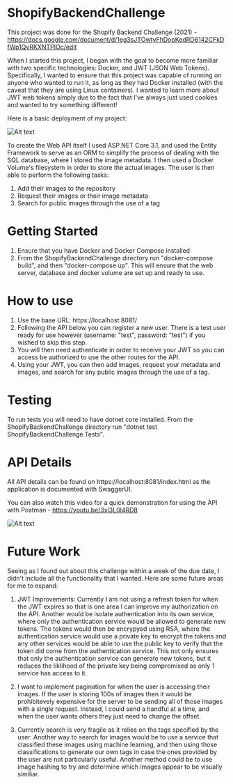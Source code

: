 # ShopifyBackendChallenge

This project was done for the Shopify Backend Challenge (2021) - https://docs.google.com/document/d/1eg3sJTOwtyFhDopKedRD6142CFkDfWp1QvRKXNTPIOc/edit

When I started this project, I began with the goal to become more familiar with two specific technologies: Docker, and JWT (JSON Web Tokens). Specifically, 
I wanted to ensure that this project was capable of running on anyone who wanted to run it, as long as they had Docker installed (with the caveat that they are using Linux containers).
I wanted to learn more about JWT web tokens simply due to the fact that I've always just used cookies and wanted to try something different!

Here is a basic deployment of my project:

![Alt text](https://i.imgur.com/NR6oBkl.png)

To create the Web API itself I used ASP.NET Core 3.1, and used the Entity Framework to serve as an ORM to simplify the process of dealing with the SQL database, where I stored 
the image metadata. I then used a Docker Volume's filesystem in order to store the actual images. The user is then able to perform the following tasks:

1) Add their images to the repository
2) Request their images or their image metadata
3) Search for public images through the use of a tag

# Getting Started

1) Ensure that you have Docker and Docker Compose installed
2) From the ShopifyBackendChallenge directory run "docker-compose build", and then "docker-compose up". This will ensure that the web server, database and docker volume are set up and ready to use.

# How to use

1) Use the base URL: https://localhost:8081/
2) Following the API below you can register a new user. There is a test user ready for use however (username: "test", password: "test") if you wished to skip this step.
3) You will then need authenticate in order to receive your JWT so you can access be authorized to use the other routes for the API. 
4) Using your JWT, you can then add images, request your metadata and images, and search for any public images through the use of a tag.

# Testing

To run tests you will need to have dotnet core installed. From the ShopifyBackendChallenge directory run "dotnet test ShopifyBackendChallenge.Tests".

# API Details

All API details can be found on https://localhost:8081/index.html as the application is documented with SwaggerUI.

You can also watch this video for a quick demonstration for using the API with Postman - https://youtu.be/3xI3L0l4RD8

![Alt text](https://imgur.com/NoYX2T5.png)

# Future Work

Seeing as I found out about this challenge within a week of the due date, I didn't include all the functionality that I wanted. Here are some future areas for me to expand:

1) JWT Improvements: Currently I am not using a refresh token for when the JWT expires so that is one area I can improve my authorization on the API. Another would be isolate 
authentication into its own service, where only the authentication service would be allowed to generate new tokens. The tokens would then be encrypyed using RSA,
where the authentication service would use a private key to encrypt the tokens and any other services would be able to use the public key to verify that the token
did come from the authentication service. This not only ensures that only the authentication service can generate new tokens, but it reduces the liklihood of the private key
being compromised as only 1 service has access to it.

2) I want to implement pagination for when the user is accessing their images. If the user is storing 100s of images then it would be prohibitevely expensive for the server to 
be sending all of those images with a single request. Instead, I could send a handful at a time, and when the user wants others they just need to change the offset.

3) Currently search is very fragile as it relies on the tags specified by the user. Another way to search for images would be to use a service that classified these images using machine
learning, and then using those classifications to generate our own tags in case the ones provided by the user are not particularly useful. Another method could be to use image hashing
to try and determine which images appear to be visually similiar. 
